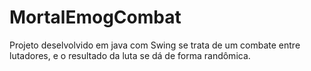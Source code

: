 # MortalEmogCombat
Projeto deselvolvido em java com Swing
se trata de um combate entre lutadores, e o resultado da luta se dá de forma randômica.
